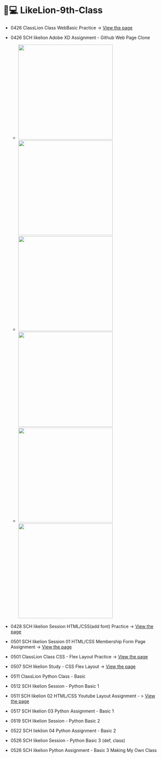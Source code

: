 # 🦁💻 LikeLion-9th-Class

- 0426 ClassLion Class WebBasic Practice -> [View the page](https://yebinleee.github.io/LikeLion-9th-Class/0426%20ClassLion%20WebBasic%20Class/index.html)
- 0426 SCH likelion Adobe XD Assignment - Github Web Page Clone
    - <img src="https://YebinLeee.github.io/LikeLion-9th-Class/0426%20SCH%20likelion%20AdobeXD%20assignment%20-%20Web%20Page%20Clone/%EC%9B%B9%201920%20%E2%80%93%201.png" width=300>  <img src="https://YebinLeee.github.io/LikeLion-9th-Class/0426%20SCH%20likelion%20AdobeXD%20assignment%20-%20Web%20Page%20Clone/%EC%9B%B9%201920%20%E2%80%93%205.png" width=300>
    -  <img src="https://YebinLeee.github.io/LikeLion-9th-Class/0426%20SCH%20likelion%20AdobeXD%20assignment%20-%20Web%20Page%20Clone/%EC%9B%B9%201920%20%E2%80%93%202.png" width=300>  <img src="https://YebinLeee.github.io/LikeLion-9th-Class/0426%20SCH%20likelion%20AdobeXD%20assignment%20-%20Web%20Page%20Clone/%EC%9B%B9%201920%20%E2%80%93%206.png" width=300>
    -   <img src="https://YebinLeee.github.io/LikeLion-9th-Class/0426%20SCH%20likelion%20AdobeXD%20assignment%20-%20Web%20Page%20Clone/%EC%9B%B9%201920%20%E2%80%93%203.png" width=300>  <img src="https://YebinLeee.github.io/LikeLion-9th-Class/0426%20SCH%20likelion%20AdobeXD%20assignment%20-%20Web%20Page%20Clone/%EC%9B%B9%201920%20%E2%80%93%207.png" width=300>


- 0428 SCH likelion Session HTML/CSS(add font) Practice -> [View the page](https://yebinleee.github.io/LikeLion-9th-Class/0428%20SCH%20likelion%20Session%20-%20HTML%20CSS%20Practice/test.html)
- 0501 SCH likelion Session 01 HTML/CSS Membership Form Page Assignment -> [View the page](https://yebinleee.github.io/LikeLion-9th-Class/0501%20SCH%20likelion%20HTML%20CSS%20Assignment%20-%20Membership%20Form/Membership%20Form.html)

- 0501 ClassLion Class CSS - Flex Layout Practice -> [View the page](https://yebinleee.github.io/LikeLion-9th-Class/0501%20ClassLion%20Class%20-%20CSS%20Flex/flex-layout.html)
- 0507 SCH likelion Study - CSS Flex Layout -> [View the page](https://yebinleee.github.io/LikeLion-9th-Class/0507%20SCH%20likelion%20CSS%20Study%20-%20layout%20flex/flex%20layout.html)

- 0511 ClassLion Python Class - Basic
- 0512 SCH likelion Session - Python Basic 1

- 0511 SCH likelion 02 HTML/CSS Youtube Layout Assignment - > [View the page](https://YebinLeee.github.io/LikeLion-9th-Class/0511%20SCH%20likelion%20HTML%20CSS%20Assignment%20-%20Youtube%20Layout/youtube%20layout.html)

- 0517 SCH likelion 03 Python Assignment - Basic 1

- 0519 SCH likelion Session - Python Basic 2

- 0522 SCH lieklion 04 Python Assignment - Basic 2

- 0526 SCH likelion Session - Python Basic 3 (def, class)

- 0526 SCH likelion Python Assignment - Basic 3 Making My Own Class
